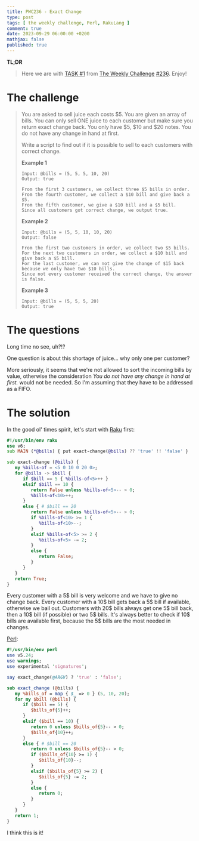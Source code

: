 ```yaml
---
title: PWC236 - Exact Change
type: post
tags: [ the weekly challenge, Perl, RakuLang ]
comment: true
date: 2023-09-29 06:00:00 +0200
mathjax: false
published: true
---
```


**TL;DR**

> Here we are with [TASK #1][] from [The Weekly Challenge][]
> [#236][]. Enjoy!

# The challenge

> You are asked to sell juice each costs $5. You are given an array of
> bills. You can only sell ONE juice to each customer but make sure you
> return exact change back. You only have $5, $10 and $20 notes. You do
> not have any change in hand at first.
>
> Write a script to find out if it is possible to sell to each customers
> with correct change.
>
> **Example 1**
>
>     Input: @bills = (5, 5, 5, 10, 20)
>     Output: true
>
>     From the first 3 customers, we collect three $5 bills in order.
>     From the fourth customer, we collect a $10 bill and give back a $5.
>     From the fifth customer, we give a $10 bill and a $5 bill.
>     Since all customers got correct change, we output true.
>
> **Example 2**
>
>     Input: @bills = (5, 5, 10, 10, 20)
>     Output: false
>
>     From the first two customers in order, we collect two $5 bills.
>     For the next two customers in order, we collect a $10 bill and give back a $5 bill.
>     For the last customer, we can not give the change of $15 back because we only have two $10 bills.
>     Since not every customer received the correct change, the answer is false.
>
> **Example 3**
>
>     Input: @bills = (5, 5, 5, 20)
>     Output: true

# The questions

Long time no see, uh?!?

One question is about this shortage of juice... why only one per
customer?

More seriously, it seems that we're not allowed to sort the incoming
bills by value, otherwise the consideration *You do not have any change
in hand at first.* would not be needed. So I'm assuming that they have
to be addressed as a FIFO.

# The solution

In the good ol' times spirit, let's start with [Raku][] first:

```raku
#!/usr/bin/env raku
use v6;
sub MAIN (*@bills) { put exact-change(@bills) ?? 'true' !! 'false' }

sub exact-change (@bills) {
   my %bills-of = <5 0 10 0 20 0>;
   for @bills -> $bill {
      if $bill == 5 { %bills-of<5>++ }
      elsif $bill == 10 {
         return False unless %bills-of<5>-- > 0;
         %bills-of<10>++;
      }
      else { # $bill == 20
         return False unless %bills-of<5>-- > 0;
         if %bills-of<10> >= 1 {
            %bills-of<10>--;
         }
         elsif %bills-of<5> >= 2 {
            %bills-of<5> -= 2;
         }
         else {
            return False;
         }
      }
   }
   return True;
}
```

Every customer with a 5$ bill is very welcome and we have to give no
change back. Every customer with a 10$ bill gets back a 5$ bill if
available, otherwise we bail out. Customers with 20$ bills always get
one 5$ bill back, then a 10$ bill (if possible) or two 5$ bills. It's
always better to check if 10$ bills are available first, because the 5$
bills are the most needed in changes.

[Perl][]:

```perl
#!/usr/bin/env perl
use v5.24;
use warnings;
use experimental 'signatures';

say exact_change(@ARGV) ? 'true' : 'false';

sub exact_change (@bills) {
   my %bills_of = map { $_ => 0 } (5, 10, 20);
   for my $bill (@bills) {
      if ($bill == 5) {
         $bills_of{5}++;
      }
      elsif ($bill == 10) {
         return 0 unless $bills_of{5}-- > 0;
         $bills_of{10}++;
      }
      else { # $bill == 20
         return 0 unless $bills_of{5}-- > 0;
         if ($bills_of{10} >= 1) {
            $bills_of{10}--;
         }
         elsif ($bills_of{5} >= 2) {
            $bills_of{5} -= 2;
         }
         else {
            return 0;
         }
      }
   }
   return 1;
}
```

I think this is it!

[The Weekly Challenge]: https://theweeklychallenge.org/
[#236]: https://theweeklychallenge.org/blog/perl-weekly-challenge-236/
[TASK #1]: https://theweeklychallenge.org/blog/perl-weekly-challenge-236/#TASK1
[Perl]: https://www.perl.org/
[Raku]: https://raku.org/
[manwar]: http://www.manwar.org/
